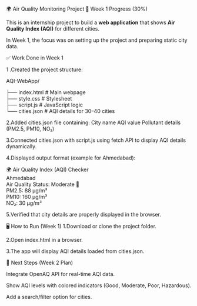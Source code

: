 🌍 Air Quality Monitoring Project
📌 Week 1 Progress (30%)

This is an internship project to build a **web application** that shows **Air Quality Index (AQI)** for different cities.

In Week 1, the focus was on setting up the project and preparing static city data.

✅ Work Done in Week 1

1 .Created the project structure:

AQI-WebApp/

├── index.html   # Main webpage  
├── style.css    # Stylesheet  
├── script.js    # JavaScript logic  
└── cities.json  # AQI details for 30–40 cities  


2.Added cities.json file containing:
  City name
  AQI value
  Pollutant details (PM2.5, PM10, NO₂)

3.Connected cities.json with script.js using fetch API to display AQI details dynamically.

4.Displayed output format (example for Ahmedabad):

🌍 Air Quality Index (AQI) Checker  
Ahmedabad  
Air Quality Status: Moderate 🙂  
PM2.5: 88 µg/m³  
PM10: 160 µg/m³  
NO₂: 30 µg/m³  

5.Verified that city details are properly displayed in the browser.

🖥️ How to Run (Week 1)
1.Download or clone the project folder.

2.Open index.html in a browser.

3.The app will display AQI details loaded from cities.json.

📅 Next Steps (Week 2 Plan)

Integrate OpenAQ API for real-time AQI data.

Show AQI levels with colored indicators (Good, Moderate, Poor, Hazardous).

Add a search/filter option for cities.
